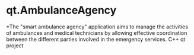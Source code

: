 # qt.AmbulanceAgency
*The "smart ambulance agency" application aims to manage the activities of ambulances and medical technicians by allowing effective coordination between the different parties involved in the emergency services.
C++ qt project
